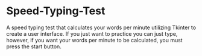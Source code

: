 # Speed-Typing-Test
A speed typing test that calculates your words per minute utilizing Tkinter to create a user interface.
If you just want to practice you can just type, however, if you want your words per minute to be calculated, you must press the start button. 
